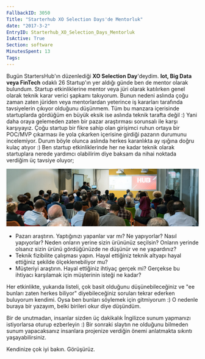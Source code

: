 ```yaml
---
FallbackID: 3050
Title: "Starterhub XO Selection Days'de Mentorluk"
date: "2017-3-2"
EntryID: Starterhub_XO_Selection_Days_Mentorluk
IsActive: True
Section: software
MinutesSpent: 13
Tags: 
---
```

Bugün StartersHub'ın düzenlediği **XO Selection Day**'deydim. **Iot, Big Data veya FinTech** odaklı 26 Startup'ın yer aldığı günde ben de mentor olarak bulundum. Startup etkinliklerine mentor veya jüri olarak katılırken genel olarak teknik karar verici şapkamı takıyorum. Bunun nedeni aslında çoğu zaman zaten jüriden veya mentorlardan yeterince iş kararları tarafında tavsiyelerin çıkıyor olduğunu düşünmem. Tüm bu manzara içerisinde startuplarda gördüğüm en büyük eksik ise aslında teknik tarafta değil :) Yani daha oraya gelemeden zaten bir pazar araştırması sorunsalı ile karşı karşıyayız. Çoğu startup bir fikre sahip olan girişimci ruhun ortaya bir POC/MVP çıkarması ile yola çıkarken içerisine girdiği pazarın durumunu incelemiyor. Durum böyle olunca aslında herkes karanlıkta ay ışığına doğru kulaç atıyor :) Ben startup etkinliklerinde her ne kadar teknik olarak startuplara nerede yardımcı olabilirim diye baksam da nihai noktada verdiğim üç tavsiye oluyor;

![Starterhub XO Selection Day 2017](media/Starterhub_XO_Selection_Days_Mentorluk/startershub.jpg)

- Pazarı araştırın. Yaptığınızı yapanlar var mı? Ne yapıyorlar? Nasıl yapıyorlar? Neden onların yerine sizin ürününüz seçilsin? Onların yerinde olsanız sizin ürünü gördüğünüzde ne düşünür ve ne yapardınız?
- Teknik fizibilite çalışması yapın. Hayal ettiğiniz teknik altyapı hayal ettiğiniz şekilde ölçeklenebiliyor mu?
- Müşteriyi araştırın. Hayal ettiğiniz ihtiyaç gerçek mi? Gerçekse bu ihtiyacı karşılamak için müşterinin isteği ne kadar?

Her etkinlikte, yukarıda listeli, çok basit olduğunu düşünebileceğiniz ve "ee bunları zaten herkes biliyor" diyebileceğiniz soruları tekrar ederken buluyorum kendimi. Oysa ben bunları söylemek için gitmiyorum :) O nedenle buraya bir yazayım, belki birileri okur diye düşündüm.

Bir de unutmadan, insanlar sizden üç dakikalık İngilizce sunum yapmanızı istiyorlarsa oturup ezberleyin :) Bir sonraki slaytın ne olduğunu bilmeden sunum yapacaksanız insanlara projenize verdiğin önemi anlatmakta sıkıntı yaşayabilirsiniz. 

Kendinize çok iyi bakın. Görüşürüz. 


